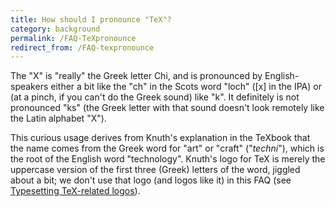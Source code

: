 ```yaml
---
title: How should I pronounce "TeX"?
category: background
permalink: /FAQ-TeXpronounce
redirect_from: /FAQ-texpronounce
---
```


The "X" is "really" the Greek letter 
Chi, and is pronounced by
English-speakers either a bit like the "ch" in the Scots word "loch"
([x] in the IPA) or (at a pinch, if you can't do the Greek sound) like
"k".  It definitely is not pronounced "ks" (the Greek letter with that
sound doesn't look remotely like the Latin alphabet "X").

This curious usage derives from Knuth's explanation in the TeXbook
that the name comes from the Greek word for "art" or "craft"
("_techni_"),
which is the root of the English word "technology".  Knuth's logo for TeX is
merely the uppercase version of the first three (Greek) letters of the
word, jiggled about a bit; we don't use that logo (and logos like it)
in this FAQ (see [Typesetting TeX-related logos](FAQ-logos)).

